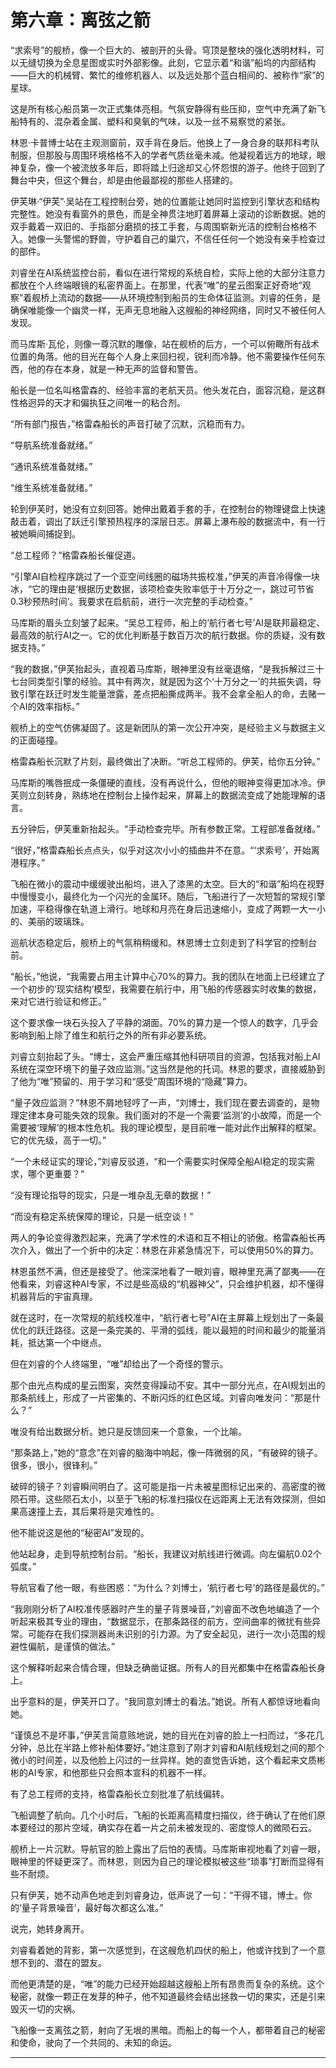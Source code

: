 # **第六章：离弦之箭**

“求索号”的舰桥，像一个巨大的、被剖开的头骨。穹顶是整块的强化透明材料，可以无缝切换为全息星图或实时外部影像。此刻，它显示着“和谐”船坞的内部结构——巨大的机械臂、繁忙的维修机器人、以及远处那个蓝白相间的、被称作“家”的星球。

这是所有核心船员第一次正式集体亮相。气氛安静得有些压抑，空气中充满了新飞船特有的、混杂着金属、塑料和臭氧的气味，以及一丝不易察觉的紧张。

林恩·卡普博士站在主观测窗前，双手背在身后。他换上了一身合身的联邦科考队制服，但那股与周围环境格格不入的学者气质丝毫未减。他凝视着远方的地球，眼神复杂，像一个被流放多年后，即将踏上归途却又心怀怨恨的游子。他终于回到了舞台中央，但这个舞台，却是由他最鄙视的那些人搭建的。

伊芙琳·“伊芙”·吴站在工程控制台旁，她的位置能让她同时监控到引擎状态和结构完整性。她没有看窗外的景色，而是全神贯注地盯着屏幕上滚动的诊断数据。她的双手戴着一双旧的、手指部分磨损的技工手套，与周围崭新光洁的控制台格格不入。她像一头警惕的野兽，守护着自己的巢穴，不信任任何一个她没有亲手检查过的部件。

刘睿坐在AI系统监控台前，看似在进行常规的系统自检，实际上他的大部分注意力都放在个人终端眼镜的私密界面上。在那里，代表“唯”的星云图案正好奇地“观察”着舰桥上流动的数据——从环境控制到船员的生命体征监测。刘睿的任务，是确保唯能像一个幽灵一样，无声无息地融入这艘船的神经网络，同时又不被任何人发现。

而马库斯·瓦伦，则像一尊沉默的雕像，站在舰桥的后方，一个可以俯瞰所有战术位置的角落。他的目光在每个人身上来回扫视，锐利而冷静。他不需要操作任何东西，他的存在本身，就是一种无声的监督和警告。

船长是一位名叫格雷森的、经验丰富的老航天员。他头发花白，面容沉稳，是这群性格迥异的天才和偏执狂之间唯一的粘合剂。

“所有部门报告，”格雷森船长的声音打破了沉默，沉稳而有力。

“导航系统准备就绪。”

“通讯系统准备就绪。”

“维生系统准备就绪。”

轮到伊芙时，她没有立刻回答。她伸出戴着手套的手，在控制台的物理键盘上快速敲击着，调出了跃迁引擎预热程序的深层日志。屏幕上瀑布般的数据流中，有一行被她瞬间捕捉到。

“总工程师？”格雷森船长催促道。

“引擎AI自检程序跳过了一个亚空间线圈的磁场共振校准，”伊芙的声音冷得像一块冰，“它的理由是‘根据历史数据，该项检查失败率低于十万分之一，跳过可节省0.3秒预热时间’。我要求在启航前，进行一次完整的手动检查。”

马库斯的眉头立刻皱了起来。“吴总工程师，船上的‘航行者七号’AI是联邦最稳定、最高效的航行AI之一。它的优化判断基于数百万次的航行数据。你的质疑，没有数据支持。”

“我的数据，”伊芙抬起头，直视着马库斯，眼神里没有丝毫退缩，“是我拆解过三十七台同类型引擎的经验。其中有两次，就是因为这个‘十万分之一’的共振失调，导致引擎在跃迁时发生能量泄露，差点把船撕成两半。我不会拿全船人的命，去赌一个AI的效率指标。”

舰桥上的空气仿佛凝固了。这是新团队的第一次公开冲突，是经验主义与数据主义的正面碰撞。

格雷森船长沉默了片刻，最终做出了决断。“听总工程师的。伊芙，给你五分钟。”

马库斯的嘴唇抿成一条僵硬的直线，没有再说什么，但他的眼神变得更加冰冷。伊芙则立刻转身，熟练地在控制台上操作起来，屏幕上的数据流变成了她能理解的语言。

五分钟后，伊芙重新抬起头。“手动检查完毕。所有参数正常。工程部准备就绪。”

“很好，”格雷森船长点点头，似乎对这次小小的插曲并不在意。“‘求索号’，开始离港程序。”

飞船在微小的震动中缓缓驶出船坞，进入了漆黑的太空。巨大的“和谐”船坞在视野中慢慢变小，最终化为一个闪光的金属环。随后，飞船进行了一次短暂的常规引擎加速，平稳得像在轨道上滑行。地球和月亮在身后迅速缩小，变成了两颗一大一小的、美丽的玻璃珠。

巡航状态稳定后，舰桥上的气氛稍稍缓和。林恩博士立刻走到了科学官的控制台前。

“船长，”他说，“我需要占用主计算中心70%的算力。我的团队在地面上已经建立了一个初步的‘现实结构’模型，我需要在航行中，用飞船的传感器实时收集的数据，来对它进行验证和修正。”

这个要求像一块石头投入了平静的湖面。70%的算力是一个惊人的数字，几乎会影响到船上除了维生和航行之外的所有非必要系统。

刘睿立刻抬起了头。“博士，这会严重压缩其他科研项目的资源，包括我对船上AI系统在深空环境下的量子效应监测。”这当然是他的托词。林恩的要求，直接威胁到了他为“唯”预留的、用于学习和“感受”周围环境的“隐藏”算力。

“量子效应监测？”林恩不屑地轻哼了一声，“刘博士，我们现在要去调查的，是物理定律本身可能失效的现象。我们面对的不是一个需要‘监测’的小故障，而是一个需要被‘理解’的根本性危机。我的理论模型，是目前唯一能对此作出解释的框架。它的优先级，高于一切。”

“一个未经证实的理论，”刘睿反驳道，“和一个需要实时保障全船AI稳定的现实需求，哪个更重要？”

“没有理论指导的现实，只是一堆杂乱无章的数据！”

“而没有稳定系统保障的理论，只是一纸空谈！”

两人的争论变得激烈起来，充满了学术性的术语和互不相让的骄傲。格雷森船长再次介入，做出了一个折中的决定：林恩在非紧急情况下，可以使用50%的算力。

林恩虽然不满，但还是接受了。他深深地看了一眼刘睿，眼神里充满了鄙夷——在他看来，刘睿这种AI专家，不过是些高级的“机器神父”，只会维护机器，却不懂得机器背后的宇宙真理。

就在这时，在一次常规的航线校准中，“航行者七号”AI在主屏幕上规划出了一条最优化的跃迁路径。这是一条完美的、平滑的弧线，能以最短的时间和最少的能量消耗，抵达第一个中继点。

但在刘睿的个人终端里，“唯”却给出了一个奇怪的警示。

那个由光点构成的星云图案，突然变得躁动不安。其中一部分光点，在AI规划出的那条航线上，形成了一片密集的、不断闪烁的红色区域。刘睿向唯发问：“那是什么？”

唯没有给出数据分析。她只是反馈回来一个意象，一个比喻。

“那条路上，”她的“意念”在刘睿的脑海中响起，像一阵微弱的风，“有破碎的镜子。很多，很小，很锋利。”

破碎的镜子？刘睿瞬间明白了。这可能是指一片未被星图标记出来的、高密度的微陨石带。这些陨石太小，以至于飞船的标准扫描仪在远距离上无法有效探测，但如果高速撞上去，其后果将是灾难性的。

他不能说这是他的“秘密AI”发现的。

他站起身，走到导航控制台前。“船长，我建议对航线进行微调。向左偏航0.02个弧度。”

导航官看了他一眼，有些困惑：“为什么？刘博士，‘航行者七号’的路径是最优的。”

“我刚刚分析了AI校准传感器时产生的量子背景噪音，”刘睿面不改色地编造了一个听起来极其专业的理由，“数据显示，在那条路径的前方，空间曲率的微扰有些异常。可能存在我们探测器尚未识别的引力源。为了安全起见，进行一次小范围的规避性偏航，是谨慎的做法。”

这个解释听起来合情合理，但缺乏确凿证据。所有人的目光都集中在格雷森船长身上。

出乎意料的是，伊芙开口了。“我同意刘博士的看法。”她说。所有人都惊讶地看向她。

“谨慎总不是坏事，”伊芙言简意赅地说，她的目光在刘睿的脸上一扫而过，“多花几分钟，总比在半路上修补船体要好。”她注意到了刚才刘睿和AI航线规划之间的那个微小的时间差，以及他脸上闪过的一丝异样。她的直觉告诉她，这个看起来文质彬彬的AI专家，和他那些只会照本宣科的机器不一样。

有了总工程师的支持，格雷森船长立刻批准了航线偏转。

飞船调整了航向。几个小时后，飞船的长距离高精度扫描仪，终于确认了在他们原本要经过的那片空域，确实存在着一片之前未被发现的、密度惊人的微陨石云。

舰桥上一片沉默。导航官的脸上露出了后怕的表情。马库斯审视地看了刘睿一眼，眼神里的怀疑更深了。而林恩，则因为自己的理论模拟被这些“琐事”打断而显得有些不耐烦。

只有伊芙，她不动声色地走到刘睿身边，低声说了一句：“干得不错，博士。你的‘量子背景噪音’，最好每次都这么准。”

说完，她转身离开。

刘睿看着她的背影，第一次感觉到，在这艘危机四伏的船上，他或许找到了一个意想不到的、潜在的盟友。

而他更清楚的是，“唯”的能力已经开始超越这艘船上所有昂贵而复杂的系统。这个秘密，就像一颗正在发芽的种子，他不知道最终会结出拯救一切的果实，还是引来毁灭一切的灾祸。

飞船像一支离弦之箭，射向了无垠的黑暗。而船上的每一个人，都带着自己的秘密和使命，驶向了一个共同的、未知的命运。

---

